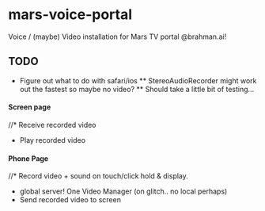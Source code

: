 # mars-voice-portal
Voice / (maybe) Video installation for Mars TV portal @brahman.ai!

## TODO

* Figure out what to do with safari/ios
** StereoAudioRecorder might work out the fastest so maybe no video?
** Should take a little bit of testing...

#### Screen page

//* Receive recorded video
* Play recorded video

#### Phone Page

//* Record video + sound on touch/click hold & display.
* global server! One Video Manager (on glitch.. no local perhaps)
* Send recorded video to screen


